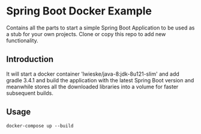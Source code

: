 # Spring Boot Docker Example

Contains all the parts to start a simple Spring Boot Application to be used as a stub for your own projects. Clone or copy this repo to add new functionality. 

## Introduction

It will start a docker container 'lwieske/java-8:jdk-8u121-slim' and add gradle 3.4.1 and build the application with the latest Spring Boot version and meanwhile stores all the downloaded libraries into a volume for faster subsequent builds. 

## Usage
```
docker-compose up --build
```


